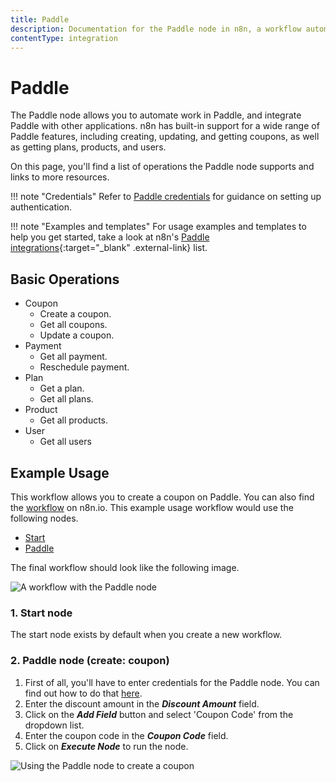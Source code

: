 ```yaml
---
title: Paddle
description: Documentation for the Paddle node in n8n, a workflow automation platform. Includes details of operations and configuration, and links to examples and credentials information.
contentType: integration
---
```


# Paddle

The Paddle node allows you to automate work in Paddle, and integrate Paddle with other applications. n8n has built-in support for a wide range of Paddle features, including creating, updating, and getting coupons, as well as getting plans, products, and users. 

On this page, you'll find a list of operations the Paddle node supports and links to more resources.

!!! note "Credentials"
    Refer to [Paddle credentials](/integrations/builtin/credentials/paddle/) for guidance on setting up authentication. 

!!! note "Examples and templates"
    For usage examples and templates to help you get started, take a look at n8n's [Paddle integrations](https://n8n.io/integrations/paddle/){:target="_blank" .external-link} list.


## Basic Operations

* Coupon
    * Create a coupon.
    * Get all coupons.
    * Update a coupon.
* Payment
    * Get all payment.
    * Reschedule payment.
* Plan
    * Get a plan.
    * Get all plans.
* Product
    * Get all products.
* User
    * Get all users


## Example Usage

This workflow allows you to create a coupon on Paddle. You can also find the [workflow](https://n8n.io/workflows/659) on n8n.io. This example usage workflow would use the following nodes.
- [Start](/integrations/builtin/core-nodes/n8n-nodes-base.start/)
- [Paddle]()

The final workflow should look like the following image.

![A workflow with the Paddle node](/_images/integrations/builtin/app-nodes/paddle/workflow.png)

### 1. Start node

The start node exists by default when you create a new workflow.


### 2. Paddle node (create: coupon)

1. First of all, you'll have to enter credentials for the Paddle node. You can find out how to do that [here](/integrations/builtin/credentials/paddle/).
2. Enter the discount amount in the ***Discount Amount*** field.
3. Click on the ***Add Field*** button and select 'Coupon Code' from the dropdown list.
4. Enter the coupon code in the ***Coupon Code*** field.
5. Click on ***Execute Node*** to run the node.

![Using the Paddle node to create a coupon](/_images/integrations/builtin/app-nodes/paddle/paddle_node.png)

